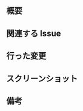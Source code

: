 ## 概要

<!-- このプルリクエストで行った変更の簡単な説明を記述してください -->

## 関連する Issue

<!-- Issue番号（#123） -->

## 行った変更

<!-- 追加または変更した主な内容をリスト形式で記述してください -->

## スクリーンショット

<!-- 視覚的な変更がある場合のみ -->

## 備考

<!-- 他に共有すべきことがあればここに記述してください -->
